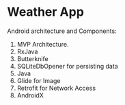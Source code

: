 # Weather App

Android	architecture	and	Components:	
1.	MVP Architecture.	
2.	RxJava	
3.	Butterknife	
4.	SQLiteDbOpener	for	persisting	data	
5.	Java
6.	Glide	for	Image	
7.	Retrofit	for	Network	Access
8.	AndroidX
